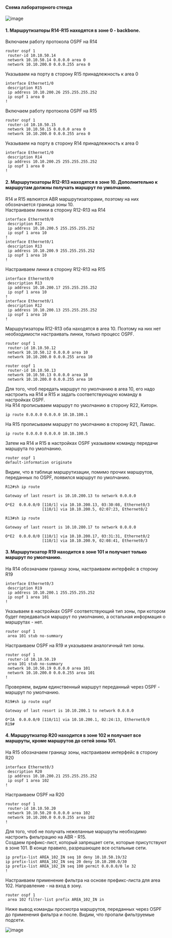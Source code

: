 #### Схема лабораторного стенда

![image](https://github.com/verttte/otus-labs/assets/165086553/337b71cc-5204-4bdf-80e6-679cd5ccb5d2)

#### 1. Маршрутизаторы R14-R15 находятся в зоне 0 - backbone.

Включаем работу протокола OSPF на R14  
```
router ospf 1
 router-id 10.10.50.14
 network 10.10.50.14 0.0.0.0 area 0
 network 10.10.200.0 0.0.0.255 area 0
```

Указываем на порту в сторону R15 принадлежность к area 0  
```
interface Ethernet1/0
 description R15
 ip address 10.10.200.26 255.255.255.252
 ip ospf 1 area 0
!
```

Включаем работу протокола OSPF на R15  
```
router ospf 1
 router-id 10.10.50.15
 network 10.10.50.15 0.0.0.0 area 0
 network 10.10.200.0 0.0.0.255 area 0
```

Указываем на порту в сторону R14 принадлежность к area 0  
```
interface Ethernet1/0
 description R14
 ip address 10.10.200.25 255.255.255.252
 ip ospf 1 area 0
!
```

#### 2. Маршрутизаторы R12-R13 находятся в зоне 10. Дополнительно к маршрутам должны получать маршрут по умолчанию.

R14 и R15 явлюятся ABR маршрутизаторами, поэтому на них обозначается граница зоны 10.  
Настраиваем линки в сторону R12-R13 на R14  
```
interface Ethernet0/0
 description R12
 ip address 10.10.200.5 255.255.255.252
 ip ospf 1 area 10
!
interface Ethernet0/1
 description R13
 ip address 10.10.200.9 255.255.255.252
 ip ospf 1 area 10
!
```

Настраиваем линки в сторону R12-R13 на R15  
```
interface Ethernet0/0
 description R13
 ip address 10.10.200.17 255.255.255.252
 ip ospf 1 area 10
!
interface Ethernet0/1
 description R12
 ip address 10.10.200.13 255.255.255.252
 ip ospf 1 area 10
!
```

Маршрутизаторы R12-R13 оба находятся в area 10. Поэтому на них нет необходимости настраивать линки, только процесс OSPF.  
```
router ospf 1
 router-id 10.10.50.12
 network 10.10.50.12 0.0.0.0 area 10
 network 10.10.200.0 0.0.0.255 area 10
```

```
router ospf 1
 router-id 10.10.50.13
 network 10.10.50.13 0.0.0.0 area 10
 network 10.10.200.0 0.0.0.255 area 10
```

Для того, чтоб передать маршрут по умолчанию в area 10, его надо настроить на  R14 и R15 и задать соответствующую команду в настройках OSPF.  
На R14 прописываем маршрут по умолчанию в сторону R22, Киторн.  
```
ip route 0.0.0.0 0.0.0.0 10.10.100.1
```

На R15 прописываем маршрут по умолчанию в сторону R21, Ламас.
```
ip route 0.0.0.0 0.0.0.0 10.10.100.5
```

Затем на R14 и R15 в настройках OSPF указываем команду передачи маршрута по умолчанию.  
```
router ospf 1
default-information originate
```

Видим, что в таблице маршрутизации, помимо прочих маршрутов, переданных по OSPF, появился маршрут по умолчанию.
```
R12#sh ip route

Gateway of last resort is 10.10.200.13 to network 0.0.0.0

O*E2  0.0.0.0/0 [110/1] via 10.10.200.13, 03:30:08, Ethernet0/3
                [110/1] via 10.10.200.5, 02:07:23, Ethernet0/2
```

```
R13#sh ip route

Gateway of last resort is 10.10.200.17 to network 0.0.0.0

O*E2  0.0.0.0/0 [110/1] via 10.10.200.17, 03:31:31, Ethernet0/2
                [110/1] via 10.10.200.9, 02:08:41, Ethernet0/3
```


#### 3. Маршрутизатор R19 находится в зоне 101 и получает только маршрут по умолчанию.

На R14 обозначаем границу зоны, настраиваем интерфейс в сторону R19  
```
interface Ethernet0/3
 description R19
 ip address 10.10.200.1 255.255.255.252
 ip ospf 1 area 101
!
```

Указываем в настройках OSPF соответствующий тип зоны, при котором будет передаваться маршрут по умолчанию, а остальная информация о маршрутах - нет.  
```
router ospf 1
 area 101 stub no-summary
```

Настраиваем OSPF на R19 и указываем аналогичный тип зоны.  

```
router ospf 1
 router-id 10.10.50.19
 area 101 stub no-summary
 network 10.10.50.19 0.0.0.0 area 101
 network 10.10.200.0 0.0.0.255 area 101
!
```

Проверяем, видим единственный маршрут переданный через OSPF - маршрут по умолчанию.  
```
R19#sh ip route ospf

Gateway of last resort is 10.10.200.1 to network 0.0.0.0

O*IA  0.0.0.0/0 [110/11] via 10.10.200.1, 02:24:13, Ethernet0/0
R19#
```

#### 4. Маршрутизатор R20 находится в зоне 102 и получает все маршруты, кроме маршрутов до сетей зоны 101.

На R15 обозначаем границу зоны, настраиваем интерфейс в сторону R20  
```
interface Ethernet0/3
 description R20
 ip address 10.10.200.21 255.255.255.252
 ip ospf 1 area 102
!
```

Настраиваем OSPF на R20  
```
router ospf 1
 router-id 10.10.50.20
 network 10.10.50.20 0.0.0.0 area 102
 network 10.10.200.0 0.0.0.255 area 102
!
```

Для того, чтоб не получать нежеланные маршруты необходимо настроить фильтрацию на ABR - R15.  
Создаем префикс-лист, который запрещает сети, которые присутствуют в зоне 101. В  конце правило, разрешающее все остальные сети.  
```
ip prefix-list AREA_102_IN seq 10 deny 10.10.50.19/32
ip prefix-list AREA_102_IN seq 20 deny 10.10.200.0/30
ip prefix-list AREA_102_IN seq 100 permit 0.0.0.0/0 le 32
!
```

Настраиваем применение фильтра на основе префикс-листа для area 102. Направление - на вход в зону.

```
router ospf 1
 area 102 filter-list prefix AREA_102_IN in
```

Ниже вывод команды просмотра маршрутов, переданных через OSPF до применения фильтра и после. Видим, что пропали фильтруемые подсети.

![image](https://github.com/verttte/otus-labs/assets/165086553/aeb420d8-86b8-4d8c-a3b6-a141d8dd8e45)


